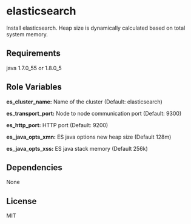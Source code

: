 elasticsearch
========

Install elasticsearch. Heap size is dynamically calculated based on total system memory.

Requirements
------------

java 1.7.0_55 or 1.8.0_5

Role Variables
--------------

**es_cluster_name:**    Name of the cluster (Default: elasticsearch)

**es_transport_port:**  Node to node communication port (Default: 9300)

**es_http_port:**       HTTP port (Default: 9200)

**es_java_opts_xmn:**   ES java options new heap size (Default 128m)

**es_java_opts_xss:**   ES java stack memory (Default 256k)


Dependencies
------------

None

License
-------

MIT